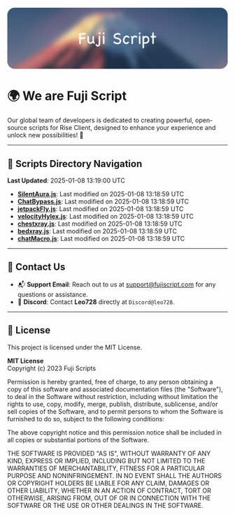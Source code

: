 ![Banner](.github/b.webp)

# 🌍 **We are Fuji Script**

Our global team of developers is dedicated to creating powerful, open-source scripts for Rise Client, designed to enhance your experience and unlock new possibilities! 🌟

---
<!-- SCRIPTS_NAVIGATION_START -->
## 📂 **Scripts Directory Navigation**

**Last Updated**: 2025-01-08 13:19:00 UTC

- **[SilentAura.js](scripts/SilentAura.js)**: Last modified on 2025-01-08 13:18:59 UTC
- **[ChatBypass.js](scripts/ChatBypass.js)**: Last modified on 2025-01-08 13:18:59 UTC
- **[jetpackFly.js](scripts/jetpackFly.js)**: Last modified on 2025-01-08 13:18:59 UTC
- **[velocityHylex.js](scripts/velocityHylex.js)**: Last modified on 2025-01-08 13:18:59 UTC
- **[chestxray.js](scripts/chestxray.js)**: Last modified on 2025-01-08 13:18:59 UTC
- **[bedxray.js](scripts/bedxray.js)**: Last modified on 2025-01-08 13:18:59 UTC
- **[chatMacro.js](scripts/chatMacro.js)**: Last modified on 2025-01-08 13:18:59 UTC

<!-- SCRIPTS_NAVIGATION_END -->

---

## 💬 **Contact Us**  
- 📬 **Support Email**: Reach out to us at [support@fujiscript.com](mailto:support@fujiscript.com) for any questions or assistance.  
- 💬 **Discord**: Contact **Leo728** directly at `Discord@leo728`.

---

## 📜 **License**

This project is licensed under the MIT License.  

**MIT License**  
Copyright (c) 2023 Fuji Scripts  

Permission is hereby granted, free of charge, to any person obtaining a copy of this software and associated documentation files (the "Software"), to deal in the Software without restriction, including without limitation the rights to use, copy, modify, merge, publish, distribute, sublicense, and/or sell copies of the Software, and to permit persons to whom the Software is furnished to do so, subject to the following conditions:  

The above copyright notice and this permission notice shall be included in all copies or substantial portions of the Software.  

THE SOFTWARE IS PROVIDED "AS IS", WITHOUT WARRANTY OF ANY KIND, EXPRESS OR IMPLIED, INCLUDING BUT NOT LIMITED TO THE WARRANTIES OF MERCHANTABILITY, FITNESS FOR A PARTICULAR PURPOSE AND NONINFRINGEMENT. IN NO EVENT SHALL THE AUTHORS OR COPYRIGHT HOLDERS BE LIABLE FOR ANY CLAIM, DAMAGES OR OTHER LIABILITY, WHETHER IN AN ACTION OF CONTRACT, TORT OR OTHERWISE, ARISING FROM, OUT OF OR IN CONNECTION WITH THE SOFTWARE OR THE USE OR OTHER DEALINGS IN THE SOFTWARE.  

